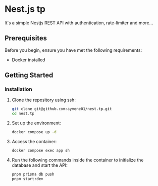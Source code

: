 # Nest.js tp
It's a simple Nestjs REST API with authentication, rate-limiter and more...

## Prerequisites

Before you begin, ensure you have met the following requirements:
- Docker installed

## Getting Started

### Installation

1. Clone the repository using ssh:

   ```bash
   git clone git@github.com:aymene01/nest.tp.git
   cd nest.tp
   ```
   
2. Set up the environment:
   ```bash
   docker compose up -d
   ```
   
3. Access the container:
   ```bash
   docker compose exec app sh
   ```
   
4. Run the following commands inside the container to initialize the database and start the API:
   ```bash
   pnpm prisma db push
   pnpm start:dev
   ```
